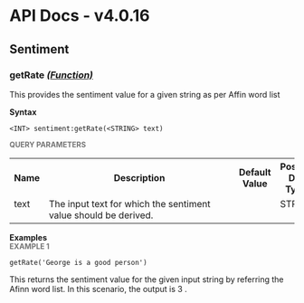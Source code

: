 # API Docs - v4.0.16

## Sentiment

### getRate *<a target="_blank" href="https://wso2.github.io/siddhi/documentation/siddhi-4.0/#function">(Function)</a>*

<p style="word-wrap: break-word">This provides the sentiment value for a given string as per Affin word list</p>

<span id="syntax" class="md-typeset" style="display: block; font-weight: bold;">Syntax</span>
```
<INT> sentiment:getRate(<STRING> text)
```

<span id="query-parameters" class="md-typeset" style="display: block; color: rgba(0, 0, 0, 0.54); font-size: 12.8px; font-weight: bold;">QUERY PARAMETERS</span>
<table>
    <tr>
        <th>Name</th>
        <th style="min-width: 20em">Description</th>
        <th>Default Value</th>
        <th>Possible Data Types</th>
        <th>Optional</th>
        <th>Dynamic</th>
    </tr>
    <tr>
        <td style="vertical-align: top">text</td>
        <td style="vertical-align: top; word-wrap: break-word">The input text for which the sentiment value should be derived.</td>
        <td style="vertical-align: top"></td>
        <td style="vertical-align: top">STRING</td>
        <td style="vertical-align: top">No</td>
        <td style="vertical-align: top">No</td>
    </tr>
</table>

<span id="examples" class="md-typeset" style="display: block; font-weight: bold;">Examples</span>
<span id="example-1" class="md-typeset" style="display: block; color: rgba(0, 0, 0, 0.54); font-size: 12.8px; font-weight: bold;">EXAMPLE 1</span>
```
getRate('George is a good person')
```
<p style="word-wrap: break-word">This returns the sentiment value for the given input string by referring the Afinn word list. In this scenario, the output is 3 .</p>

